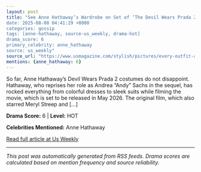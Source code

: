 ```yaml
---
layout: post
title: "See Anne Hathaway’s Wardrobe on Set of ‘The Devil Wears Prada 2’
date: 2025-08-08 04:41:29 +0000
categories: gossip
tags: [anne-hathaway, source-us_weekly, drama-hot]
drama_score: 6
primary_celebrity: anne_hathaway
source: us_weekly"
source_url: "https://www.usmagazine.com/stylish/pictures/every-outfit-anne-hathaway-wore-while-filming-the-devil-wears-prada-2/"
mentions: {anne_hathaway: 6}
---
```



So far, Anne Hathaway’s Devil Wears Prada 2 costumes do not disappoint. Hathaway, who reprises her role as Andrea “Andy” Sachs in the sequel, has rocked everything from colorful dresses to sleek suits while filming the movie, which is set to be released in May 2026. The original film, which also starred Meryl Streep and […]

**Drama Score:** 6 | **Level:** HOT

**Celebrities Mentioned:** Anne Hathaway

[Read full article at Us Weekly](https://www.usmagazine.com/stylish/pictures/every-outfit-anne-hathaway-wore-while-filming-the-devil-wears-prada-2/)

---
*This post was automatically generated from RSS feeds. Drama scores are calculated based on mention frequency and source reliability.*

